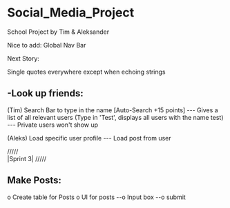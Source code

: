 # Social_Media_Project
School Project by Tim & Aleksander

Nice to add: Global Nav Bar

Next Story:


Single quotes everywhere except when echoing strings

-Look up friends:
-----------------
(Tim) 
Search Bar to type in the name [Auto-Search +15 points]
--- Gives a list of all relevant users (Type in 'Test', displays all users with the name test)
--- Private users won't show up

(Aleks) 
Load specific user profile
--- Load post from user



/\/\/\/\/\
|Sprint 3|
\/\/\/\/\/

Make Posts:
-----------
o Create table for Posts
o UI for posts
--o Input box
--o submit

